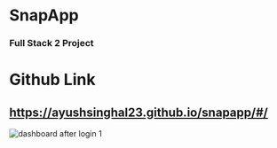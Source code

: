 # SnapApp

### Full Stack 2 Project

# Github Link
## https://ayushsinghal23.github.io/snapapp/#/

![dashboard after login 1](https://user-images.githubusercontent.com/53690261/117597649-a6029d80-b163-11eb-9858-e18fa7b17ad1.PNG)
